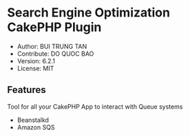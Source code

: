 # Search Engine Optimization CakePHP Plugin
* Author: BUI TRUNG TAN
* Contribute: DO QUOC BAO
* Version: 6.2.1
* License: MIT

## Features

Tool for all your CakePHP App to interact with Queue systems
* Beanstalkd
* Amazon SQS
